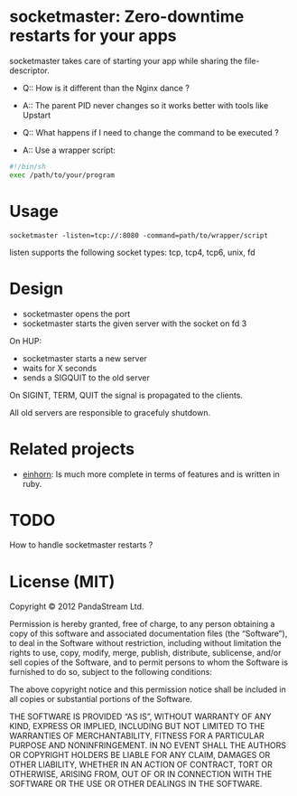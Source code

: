 socketmaster: Zero-downtime restarts for your apps
==================================================

socketmaster takes care of starting your app while sharing the
file-descriptor.


* Q:: How is it different than the Nginx dance ?
* A:: The parent PID never changes so it works better with tools like
Upstart

* Q:: What happens if I need to change the command to be executed ?
* A:: Use a wrapper script:

```bash
#!/bin/sh
exec /path/to/your/program
```

Usage
=====

```
socketmaster -listen=tcp://:8080 -command=path/to/wrapper/script
```

listen supports the following socket types: tcp, tcp4, tcp6, unix, fd

Design
======

 * socketmaster opens the port
 * socketmaster starts the given server with the socket on fd 3

On HUP:
 * socketmaster starts a new server
 * waits for X seconds
 * sends a SIGQUIT to the old server

On SIGINT, TERM, QUIT the signal is propagated to the clients.

All old servers are responsible to gracefuly shutdown.

Related projects
================

 * [einhorn](https://github.com/stripe/einhorn): Is much more complete
 in terms of features and is written in ruby.

TODO
====

How to handle socketmaster restarts ?

License (MIT)
=============

Copyright © 2012 PandaStream Ltd.

Permission is hereby granted, free of charge, to any person obtaining a
copy of this software and associated documentation files (the
“Software”), to deal in the Software without restriction, including
without limitation the rights to use, copy, modify, merge, publish,
distribute, sublicense, and/or sell copies of the Software, and to
permit persons to whom the Software is furnished to do so, subject to
the following conditions:

The above copyright notice and this permission notice shall be included
in all copies or substantial portions of the Software.

THE SOFTWARE IS PROVIDED “AS IS”, WITHOUT WARRANTY OF ANY KIND, EXPRESS
OR IMPLIED, INCLUDING BUT NOT LIMITED TO THE WARRANTIES OF
MERCHANTABILITY, FITNESS FOR A PARTICULAR PURPOSE AND NONINFRINGEMENT.
IN NO EVENT SHALL THE AUTHORS OR COPYRIGHT HOLDERS BE LIABLE FOR ANY
CLAIM, DAMAGES OR OTHER LIABILITY, WHETHER IN AN ACTION OF CONTRACT,
TORT OR OTHERWISE, ARISING FROM, OUT OF OR IN CONNECTION WITH THE
SOFTWARE OR THE USE OR OTHER DEALINGS IN THE SOFTWARE.
